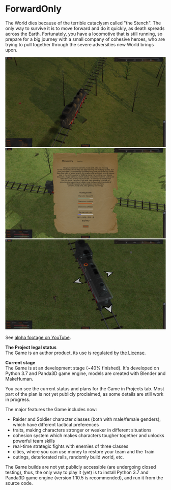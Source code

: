 # ForwardOnly

The World dies because of the terrible cataclysm called "the Stench". The only way to survive it is to move forward and do it quickly, as death spreads across the Earth. Fortunately, you have a locomotive that is still running, so prepare for a big journey with a small company of cohesive heroes, who are trying to pull together through the severe adversities new World brings upon.

![image](https://github.com/IlyaFaer/ForwardOnlyGame/blob/master/preview/screenshot1.png?raw=true)
![image](https://github.com/IlyaFaer/ForwardOnlyGame/blob/master/preview/screenshot2.png?raw=true)
![image](https://github.com/IlyaFaer/ForwardOnlyGame/blob/master/preview/screenshot3.png?raw=true)

See [alpha footage on YouTube](https://www.youtube.com/watch?v=JbiubswGOws).

**The Project legal status**  
The Game is an author product, its use is regulated by [the License](https://github.com/IlyaFaer/ForwardOnlyGame/blob/master/LICENSE.md).

**Current stage**  
The Game is at an development stage (~40% finished). It's developed on Python 3.7 and Panda3D game engine, models are created with Blender and MakeHuman.

You can see the current status and plans for the Game in Projects tab. Most part of the plan is not yet publicly proclaimed, as some details are still work in progress.

The major features the Game includes now:
- Raider and Soldier character classes (both with male/female genders), which have different tactical preferences
- traits, making characters stronger or weaker in different situations
- cohesion system which makes characters tougher together and unlocks powerful team skills
- real-time strategic fights with enemies of three classes
- cities, where you can use money to restore your team and the Train
- outings, deteriorated rails, randomly build world, etc.

The Game builds are not yet publicly accessible (are undergoing closed testing), thus, the only way to play it (yet) is to install Python 3.7 and Panda3D game engine (version 1.10.5 is recommended), and run it from the source code.
